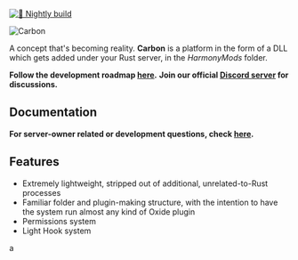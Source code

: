 [![🌙 Nightly build](https://github.com/jbrazio/Carbon.Core/actions/workflows/nightly.yml/badge.svg?branch=alpha)](https://github.com/jbrazio/Carbon.Core/actions/workflows/nightly.yml)

![Carbon](https://i.imgur.com/sG6X07A.jpg)

A concept that's becoming reality. **Carbon** is a platform in the form of a DLL which gets added under your Rust server, in the *HarmonyMods* folder. 

**Follow the development roadmap [here](https://trello.com/b/FMTfHkSg/carboncore).**
**Join our official [Discord server](https://discord.gg/eXPcNKK4yd) for discussions.**

## Documentation
**For server-owner related or development questions, check [here](https://carbon-modding.gitbook.io/docs).**

## Features
* Extremely lightweight, stripped out of additional, unrelated-to-Rust processes
* Familiar folder and plugin-making structure, with the intention to have the system run almost any kind of Oxide plugin
* Permissions system
* Light Hook system

a
